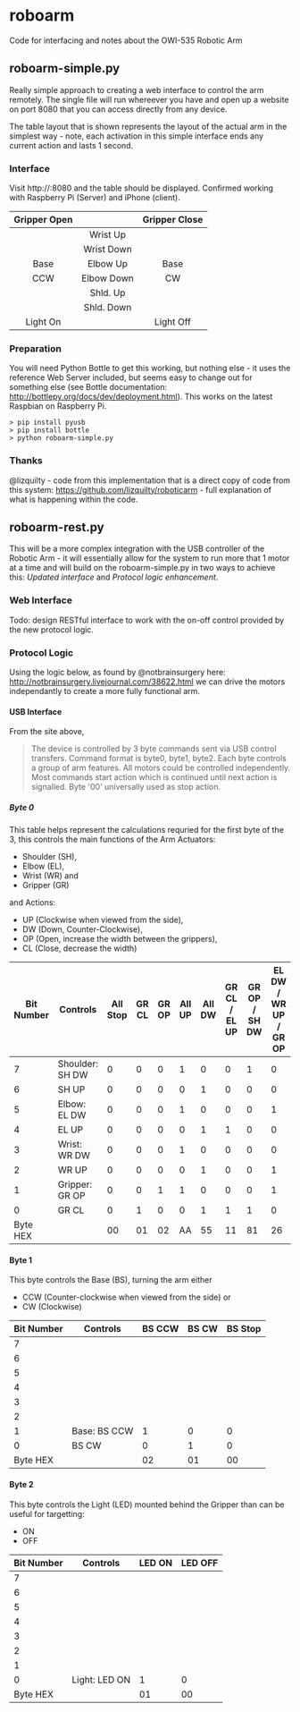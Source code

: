 # roboarm
Code for interfacing and notes about the OWI-535 Robotic Arm

## roboarm-simple.py
Really simple approach to creating a web interface to control the arm remotely. The single file will run whereever you have and open up a website on port 8080 that you can access directly from any device. 

The table layout that is shown represents the layout of the actual arm in the simplest way - note, each activation in this simple interface ends any current action and lasts 1 second.

### Interface 
Visit http://<your-ip>:8080 and the table should be displayed. Confirmed working with Raspberry Pi (Server) and iPhone (client).

| Gripper Open |            | Gripper Close |
|:------------:|:----------:|:-------------:|
|              |  Wrist Up  |               |
|              | Wrist Down |               |
| Base         |  Elbow Up  |          Base |
| CCW          | Elbow Down |            CW |
|              |  Shld. Up  |               |
|              | Shld. Down |               |
|   Light On   |            |   Light Off   |

### Preparation 
You will need Python Bottle to get this working, but nothing else - it uses the reference Web Server included, but seems easy to change out for something else (see Bottle documentation: http://bottlepy.org/docs/dev/deployment.html). This works on the latest Raspbian on Raspberry Pi.

```
> pip install pyusb
> pip install bottle
> python roboarm-simple.py
```
### Thanks
@lizquilty - code from this implementation that is a direct copy of code from this system: https://github.com/lizquilty/roboticarm - full explanation of what is happening within the code.

## roboarm-rest.py
This will be a more complex integration with the USB controller of the Robotic Arm - it will essentially allow for the system to run more that 1 motor at a time and will build on the roboarm-simple.py in two ways to achieve this: *Updated interface* and *Protocol logic enhancement*.

### Web Interface
Todo: design RESTful interface to work with the on-off control provided by the new protocol logic.

### Protocol Logic
Using the logic below, as found by @notbrainsurgery here: http://notbrainsurgery.livejournal.com/38622.html we can drive the motors independantly to create a more fully functional arm.

#### USB Interface
From the site above, 
> The device is controlled by 3 byte commands sent via USB control transfers. Command format is byte0, byte1, byte2. Each byte controls a group of arm features. All motors could be controlled independently. Most commands start action which is continued until next action is signalled. Byte '00' universally used as stop action.

##### Byte 0
This table helps represent the calculations requried for the first byte of the 3, this controls the main functions of the Arm Actuators:
- Shoulder (SH), 
- Elbow (EL), 
- Wrist (WR) and 
- Gripper (GR)

and Actions: 
- UP (Clockwise when viewed from the side), 
- DW (Down, Counter-Clockwise), 
- OP (Open, increase the width between the grippers), 
- CL (Close, decrease the width)

| Bit Number | Controls        | All Stop | GR CL | GR OP | All UP | All DW | GR CL / EL UP | GR OP / SH DW | EL DW / WR UP / GR OP | Invalid |
|------------|-----------------|----------|-------|-------|--------|--------|---------------|---------------|-----------------------|---------|
| 7          | Shoulder: SH DW | 0        | 0     | 0     | 1      | 0      | 0             | 1             | 0                     | 1       |
| 6          | SH UP           | 0        | 0     | 0     | 0      | 1      | 0             | 0             | 0                     | 1       |
| 5          | Elbow: EL DW    | 0        | 0     | 0     | 1      | 0      | 0             | 0             | 1                     | 0       |
| 4          | EL UP           | 0        | 0     | 0     | 0      | 1      | 1             | 0             | 0                     | 0       |
| 3          | Wrist: WR DW    | 0        | 0     | 0     | 1      | 0      | 0             | 0             | 0                     | 0       |
| 2          | WR UP           | 0        | 0     | 0     | 0      | 1      | 0             | 0             | 1                     | 0       |
| 1          | Gripper: GR OP  | 0        | 0     | 1     | 1      | 0      | 0             | 0             | 1                     | 0       |
| 0          | GR CL           | 0        | 1     | 0     | 0      | 1      | 1             | 1             | 0                     | 0       |
| Byte HEX   |                 | 00       | 01    | 02    | AA     | 55     | 11            | 81            | 26                    |         |

#### Byte 1
This byte controls the Base (BS), turning the arm either 
- CCW (Counter-clockwise when viewed from the side) or 
- CW (Clockwise)

| Bit Number | Controls     | BS CCW | BS CW | BS Stop |
|------------|--------------|--------|-------|---------|
| 7          |              |        |       |         |
| 6          |              |        |       |         |
| 5          |              |        |       |         |
| 4          |              |        |       |         |
| 3          |              |        |       |         |
| 2          |              |        |       |         |
| 1          | Base: BS CCW | 1      | 0     | 0       |
| 0          | BS CW        | 0      | 1     | 0       |
| Byte HEX   |              | 02     | 01    | 00      |

#### Byte 2
This byte controls the Light (LED) mounted behind the Gripper than can be useful for targetting:
- ON 
- OFF

| Bit Number | Controls      | LED ON | LED OFF |
|------------|---------------|--------|---------|
| 7          |               |        |         |
| 6          |               |        |         |
| 5          |               |        |         |
| 4          |               |        |         |
| 3          |               |        |         |
| 2          |               |        |         |
| 1          |               |        |         |
| 0          | Light: LED ON | 1      | 0       |
| Byte HEX   |               | 01     | 00      |




